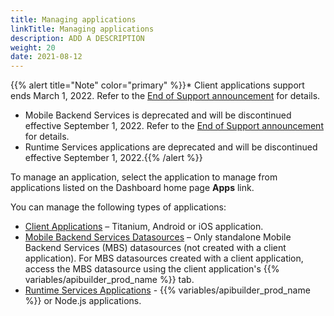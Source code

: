 ```yaml
---
title: Managing applications
linkTitle: Managing applications
description: ADD A DESCRIPTION
weight: 20
date: 2021-08-12
---
```


{{% alert title="Note" color="primary" %}}* Client applications support ends March 1, 2022. Refer to the [End of Support announcement](https://devblog.axway.com/featured/product-update-changes-to-application-development-services-appcelerator/) for details.
* Mobile Backend Services is deprecated and will be discontinued effective September 1, 2022. Refer to the [End of Support announcement](https://devblog.axway.com/featured/product-update-changes-to-application-development-services-appcelerator/) for details.
* Runtime Services applications are deprecated and will be discontinued effective September 1, 2022.{{% /alert %}}

To manage an application, select the application to manage from applications listed on the Dashboard home page **Apps** link.

You can manage the following types of applications:

* [Client Applications](/docs/dashboard_guide/managing_applications/managing_client_applications/) – Titanium, Android or iOS application.
* [Mobile Backend Services Datasources](/docs/dashboard_guide/managing_applications/managing_mobile_backend_services_datasources/) – Only standalone Mobile Backend Services (MBS) datasources (not created with a client application). For MBS datasources created with a client application, access the MBS datasource using the client application's {{% variables/apibuilder_prod_name %}} tab.
* [Runtime Services Applications](/docs/dashboard_guide/managing_applications/managing_runtime_services_applications/) - {{% variables/apibuilder_prod_name %}} or Node.js applications.
